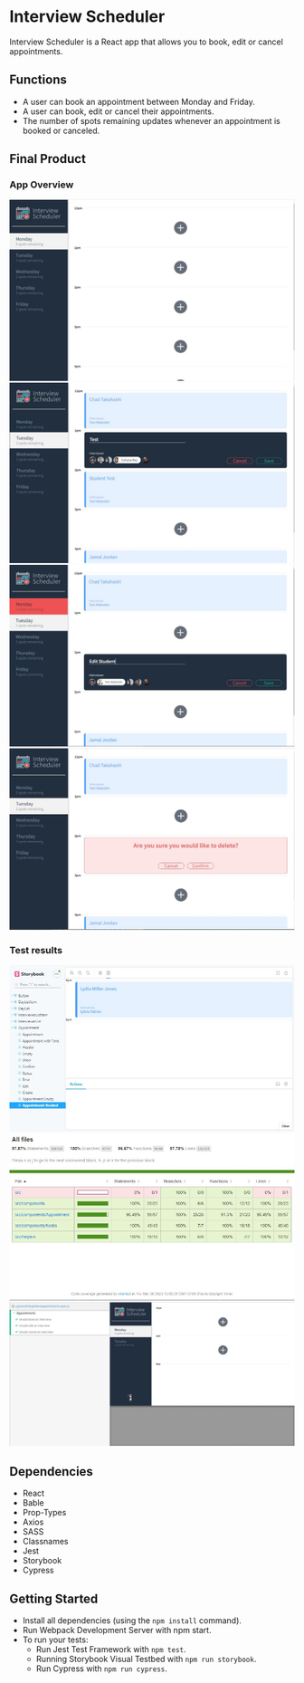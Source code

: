 # Interview Scheduler

Interview Scheduler is a React app that allows you to book, edit or cancel appointments.  

## Functions  

- A user can book an appointment between Monday and Friday.
- A user can book, edit or cancel their appointments.
- The number of spots remaining updates whenever an appointment is booked or canceled.

## Final Product
### App Overview
!["screenshot of first page"](docs/firstpage.JPG)
!["screenshot of addschedule page"](docs/addschedule.JPG)
!["screenshot of editschedule page"](docs/editschedule.JPG)
!["screenshot of deleteschedule page"](docs/deleteschedule.JPG)
### Test results
!["screenshot of storybook testing"](docs/storybook.JPG)
!["screenshot of jest testing"](docs/jesttest.JPG)
!["screenshot of cypress testing"](docs/cypress.JPG)

## Dependencies

- React
- Bable
- Prop-Types
- Axios
- SASS
- Classnames
- Jest
- Storybook
- Cypress

## Getting Started

- Install all dependencies (using the `npm install` command).
- Run Webpack Development Server with npm start.
- To run your tests:
    - Run Jest Test Framework with `npm test`.
    - Running Storybook Visual Testbed with `npm run storybook`.
    - Run Cypress with `npm run cypress`.
